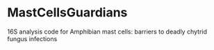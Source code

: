 # MastCellsGuardians
16S analysis code for Amphibian mast cells: barriers to deadly chytrid fungus infections
